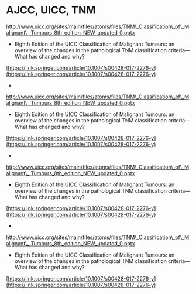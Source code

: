 # AJCC, UICC, TNM

[http://www.uicc.org/sites/main/files/atoms/files/TNM\_Classification\_of\_Malignant\_ Tumours\_8th\_edition\_NEW\_updated\_0.pptx](http://www.uicc.org/sites/main/files/atoms/files/TNM_Classification_of_Malignant_%20Tumours_8th_edition_NEW_updated_0.pptx)

* Eighth Edition of the UICC Classification of Malignant Tumours: an overview of the changes in the pathological TNM classification criteria—What has changed and why?

[https://link.springer.com/article/10.1007/s00428-017-2276-y](https://link.springer.com/article/10.1007/s00428-017-2276-y)

* 
[http://www.uicc.org/sites/main/files/atoms/files/TNM\_Classification\_of\_Malignant\_ Tumours\_8th\_edition\_NEW\_updated\_0.pptx](http://www.uicc.org/sites/main/files/atoms/files/TNM_Classification_of_Malignant_%20Tumours_8th_edition_NEW_updated_0.pptx)

* Eighth Edition of the UICC Classification of Malignant Tumours: an overview of the changes in the pathological TNM classification criteria—What has changed and why?

[https://link.springer.com/article/10.1007/s00428-017-2276-y](https://link.springer.com/article/10.1007/s00428-017-2276-y)

* 
[http://www.uicc.org/sites/main/files/atoms/files/TNM\_Classification\_of\_Malignant\_ Tumours\_8th\_edition\_NEW\_updated\_0.pptx](http://www.uicc.org/sites/main/files/atoms/files/TNM_Classification_of_Malignant_%20Tumours_8th_edition_NEW_updated_0.pptx)

* Eighth Edition of the UICC Classification of Malignant Tumours: an overview of the changes in the pathological TNM classification criteria—What has changed and why?

[https://link.springer.com/article/10.1007/s00428-017-2276-y](https://link.springer.com/article/10.1007/s00428-017-2276-y)

* 
[http://www.uicc.org/sites/main/files/atoms/files/TNM\_Classification\_of\_Malignant\_ Tumours\_8th\_edition\_NEW\_updated\_0.pptx](http://www.uicc.org/sites/main/files/atoms/files/TNM_Classification_of_Malignant_%20Tumours_8th_edition_NEW_updated_0.pptx)

* Eighth Edition of the UICC Classification of Malignant Tumours: an overview of the changes in the pathological TNM classification criteria—What has changed and why?

[https://link.springer.com/article/10.1007/s00428-017-2276-y](https://link.springer.com/article/10.1007/s00428-017-2276-y)

